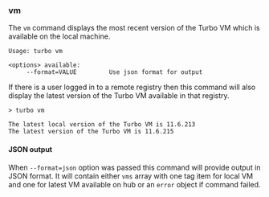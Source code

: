 ### vm

The `vm` command displays the most recent version of the Turbo VM which is available on the local machine. 

```
Usage: turbo vm

<options> available:
     --format=VALUE         Use json format for output
```

If there is a user logged in to a remote registry then this command will also display the latest version of the Turbo VM available in that registry. 

```
> turbo vm

The latest local version of the Turbo VM is 11.6.213
The latest version of the Turbo VM is 11.6.215
```

#### JSON output

When `--format=json` option was passed this command will provide output in JSON format. It will contain either `vms` array with one tag item for local VM and one for latest VM available on hub or an `error` object if command failed.